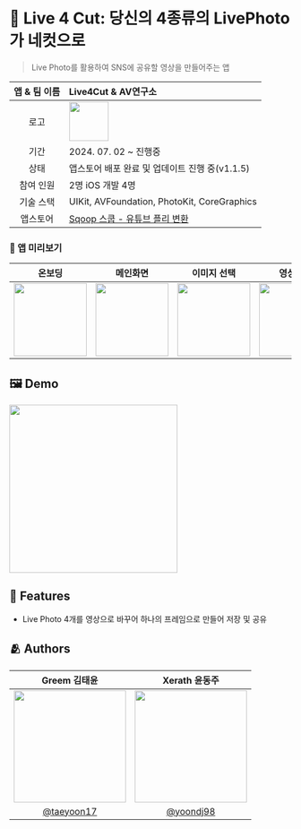 # :iphone: Live 4 Cut: 당신의 4종류의 LivePhoto가 네컷으로
> Live Photo를 활용하여 SNS에 공유할 영상을 만들어주는 앱

|앱 & 팀 이름|Live4Cut & AV연구소|
|:--:|:--|
|로고|<img width="70" alt="" src="https://github.com/user-attachments/assets/5b64ed09-e1d2-48da-92be-0fddccc7c946"> 
|기간|2024. 07. 02 ~ 진행중|
|상태|앱스토어 배포 완료 및 업데이트 진행 중(v1.1.5)|
|참여 인원|2명 iOS 개발 4명|
|기술 스택|UIKit, AVFoundation, PhotoKit, CoreGraphics|
|앱스토어|[Sqoop 스쿱 - 유튜브 플리 변환](https://apps.apple.com/kr/app/sqoop-%EC%8A%A4%EC%BF%B1/id6736636919)|

### 📱 앱 미리보기
|온보딩|메인화면|이미지 선택|영상변환|영상공유|
|:--:|:--:|:--:|:--:|:--:|
|<img width="130" alt="" src="">|<img width="130" alt="" src="https://github.com/user-attachments/assets/c0c0364d-dd5e-4952-bcf5-3e1f92075d64">|<img width="130" alt="" src="https://github.com/user-attachments/assets/11dcb638-d908-41d4-9d47-9fafd2ddf160">|<img width="130" alt="" src="https://github.com/user-attachments/assets/f92ca630-e5ba-4428-99c3-97b9062e4f07">|<img width="130" alt="" src="https://github.com/user-attachments/assets/90e77985-a7ef-4b61-b575-b0f0c23af0a7">|


## :framed_picture: Demo

<img src="https://github.com/user-attachments/assets/cb1c46a3-a8e5-431b-982d-92221c2ebfff" width="300"/>


## :pushpin: Features

- Live Photo 4개를 영상으로 바꾸어 하나의 프레임으로 만들어 저장 및 공유




## :people_hugging: Authors
| Greem 김태윤 | Xerath 윤동주 |
|:-:|:-:|
|<img src="https://avatars.githubusercontent.com/u/46375289?v=4" width=200>|<img src="https://avatars.githubusercontent.com/u/54929503?v=4" width=200>|
|[@taeyoon17](https://github.com/taeyoon17)|[@yoondj98](https://github.com/yoondj98)|
